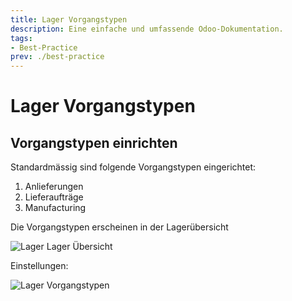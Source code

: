 ```yaml
---
title: Lager Vorgangstypen
description: Eine einfache und umfassende Odoo-Dokumentation.
tags:
- Best-Practice
prev: ./best-practice
---
```

# Lager Vorgangstypen

## Vorgangstypen einrichten

Standardmässig sind folgende Vorgangstypen eingerichtet:

1. Anlieferungen
2. Lieferaufträge
3. Manufacturing

Die Vorgangstypen erscheinen in der Lagerübersicht

![Lager Lager Übersicht](assets/Lager%20Lager%20%C3%9Cbersicht.png)

Einstellungen:

![Lager Vorgangstypen](assets/Lager%20Vorgangstypen.svg)
